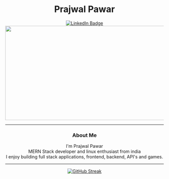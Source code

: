 <div id="header" align="center">
  <h1>Prajwal Pawar</h1>
</div>

<div id="badges" align="center">
  <a href="">
    <img src="https://img.shields.io/badge/LinkedIn-blue?style=for-the-badge&logo=linkedin&logoColor=white" alt="LinkedIn Badge"/>
  </a>
  <br>
  <img src="https://komarev.com/ghpvc/?username=Prajwal-Pawar&style=flat-square&color=blue" alt=""/>
</div>
 
 <div align="center">
  <img src="https://media.giphy.com/media/dWesBcTLavkZuG35MI/giphy.gif" width="600" height="300"/>
</div>

---

<div align="center">
  <h3>About Me</h3>
  I'm Prajwal Pawar <br>
  MERN Stack developer and linux enthusiast from india <br>
  I enjoy building full stack applications, frontend, backend, API's and games.  <br>
  </ul>
</div>

---

<div align="center">
  
  [![GitHub Streak](http://github-readme-streak-stats.herokuapp.com?user=Prajwal-Pawar&theme=dark&background=000000)](https://git.io/streak-stats)

</div>

